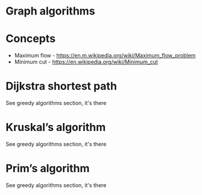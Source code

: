 # Graph algorithms

# Concepts

* Maximum flow - https://en.m.wikipedia.org/wiki/Maximum_flow_problem
* Minimum cut - https://en.wikipedia.org/wiki/Minimum_cut

# Dijkstra shortest path

See greedy algorithms section, it's there

# Kruskal’s algorithm 

See greedy algorithms section, it's there

# Prim’s algorithm 

See greedy algorithms section, it's there

